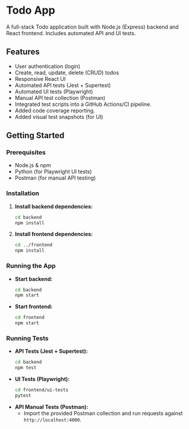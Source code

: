 # Todo App

A full-stack Todo application built with Node.js (Express) backend and React frontend.
Includes automated API and UI tests.

## Features

- User authentication (login)
- Create, read, update, delete (CRUD) todos
- Responsive React UI
- Automated API tests (Jest + Supertest)
- Automated UI tests (Playwright)
- Manual API test collection (Postman)
- Integrated test scripts into a GitHub Actions/CI pipeline.
- Added code coverage reporting.
- Added visual test snapshots (for UI)

## Getting Started

### Prerequisites

- Node.js & npm
- Python (for Playwright UI tests)
- Postman (for manual API testing)

### Installation


1. **Install backend dependencies:**
   ```sh
   cd backend
   npm install
   ```

2. **Install frontend dependencies:**
   ```sh
   cd ../frontend
   npm install
   ```

### Running the App

- **Start backend:**
  ```sh
  cd backend
  npm start
  ```
- **Start frontend:**
  ```sh
  cd frontend
  npm start
  ```

### Running Tests

- **API Tests (Jest + Supertest):**
  ```sh
  cd backend
  npm test
  ```
- **UI Tests (Playwright):**
  ```sh
  cd frontend/ui-tests
  pytest
  ```
- **API Manual Tests (Postman):**
  - Import the provided Postman collection and run requests against `http://localhost:4000`.


##